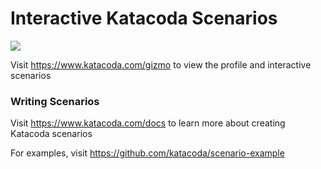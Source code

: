# Interactive Katacoda Scenarios

[![](http://shields.katacoda.com/katacoda/gizmo/count.svg)](https://www.katacoda.com/gizmo "Get your profile on Katacoda.com")

Visit https://www.katacoda.com/gizmo to view the profile and interactive scenarios

### Writing Scenarios
Visit https://www.katacoda.com/docs to learn more about creating Katacoda scenarios

For examples, visit https://github.com/katacoda/scenario-example
